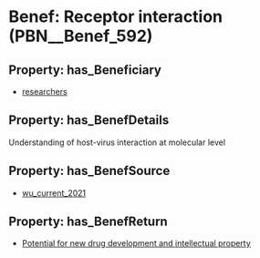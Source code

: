 # Benef: __Receptor interaction__ (PBN__Benef_592)

## Property: has_Beneficiary

* [researchers](../Stakeholder/PBN__Stakeholder_2)

## Property: has_BenefDetails

Understanding of host-virus interaction at molecular level

## Property: has_BenefSource

* [wu_current_2021](../Article/PBN__Article_118)

## Property: has_BenefReturn

* [Potential for new drug development and intellectual property](../BenefReturn/PBN__BenefReturn_644)

